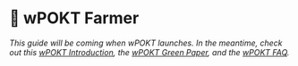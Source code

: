# 🌾 wPOKT Farmer

_This guide will be coming when wPOKT launches. In the meantime, check out this_ [_wPOKT Introduction_](https://forum.pokt.network/t/introducing-wpokt-a-regenerative-farming-program/378)_, the_ [_wPOKT Green Paper_](https://forum.pokt.network/t/wpokt-green-paper/400)_, and the_ [_wPOKT FAQ_](../resources/faq/wpokt.md)_._
